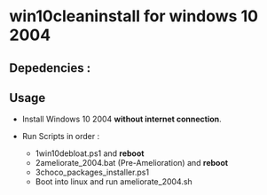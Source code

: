# win10cleaninstall for windows 10 2004

## Depedencies :
<!-- LTSC-Add-MicrosoftStore : [Download](https://github.com/lixuy/LTSC-Add-MicrosoftStore/archive/2019.zip) -->

## Usage

- Install Windows 10 2004 **without internet connection**.
- Run Scripts in order :

    - 1win10debloat.ps1 and **reboot**
    - 2ameliorate_2004.bat (Pre-Amelioration) and **reboot**
    - 3choco_packages_installer.ps1
    - Boot into linux and run ameliorate_2004.sh
    <!-- - Download LTSC-Add-MicrosoftStore and run Add-Store.cmd -->